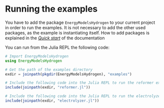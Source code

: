 # Running the examples

You have to add the package `EnergyModelsHydrogen` to your current project in order to run the examples.
It is not necessary to add the other used packages, as the example is instantiating itself.
How to add packages is explained in the *[Quick start](https://clean_export.pages.sintef.no/energymodelshydrogen.jl/manual/quick-start/)* of the documentation

You can run from the Julia REPL the following code:

```julia
# Import EnergyModelsHydrogen
using EnergyModelsHydrogen

# Get the path of the examples directory
exdir = joinpath(pkgdir(EnergyModelsHydrogen), "examples")

# Include the following code into the Julia REPL to run the reformer example
include(joinpath(exdir, "reformer.jl"))

# Include the following code into the Julia REPL to run the electrolyzer example
include(joinpath(exdir, "electrolyzer.jl"))
```
